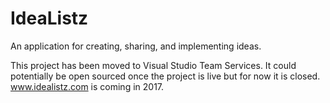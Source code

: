 # IdeaListz
An application for creating, sharing, and implementing ideas.

This project has been moved to Visual Studio Team Services. It could potentially be open sourced once the project is live but for now it is closed. www.idealistz.com is coming in 2017.
